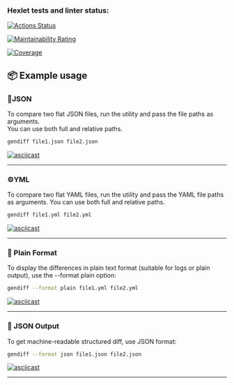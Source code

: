### Hexlet tests and linter status:

[![Actions Status](https://github.com/deniskolomoyets/qa-auto-engineer-javascript-project-87/actions/workflows/hexlet-check.yml/badge.svg)](https://github.com/deniskolomoyets/qa-auto-engineer-javascript-project-87/actions)

[![Maintainability Rating](https://sonarcloud.io/api/project_badges/measure?project=deniskolomoyets_qa-auto-engineer-javascript-project-87&metric=sqale_rating)](https://sonarcloud.io/summary/new_code?id=deniskolomoyets_qa-auto-engineer-javascript-project-87)

[![Coverage](https://sonarcloud.io/api/project_badges/measure?project=deniskolomoyets_qa-auto-engineer-javascript-project-87&metric=coverage)](https://sonarcloud.io/summary/new_code?id=deniskolomoyets_qa-auto-engineer-javascript-project-87)

## 📦 Example usage

### 📄JSON

To compare two flat JSON files, run the utility and pass the file paths as arguments.  
You can use both full and relative paths.

```bash
gendiff file1.json file2.json
```

[![asciicast](https://asciinema.org/a/lARuZRxPDGsR8M2v5IH7zcXpA.svg)](https://asciinema.org/a/lARuZRxPDGsR8M2v5IH7zcXpA)

---

### ⚙️YML

To compare two flat YAML files, run the utility and pass the YAML file paths as arguments.
You can use both full and relative paths.

```bash
gendiff file1.yml file2.yml
```

[![asciicast](https://asciinema.org/a/5n33tNYHs4uURot0EWCUZUxPq.svg)](https://asciinema.org/a/5n33tNYHs4uURot0EWCUZUxPq)

---

### 📜 Plain Format

To display the differences in plain text format (suitable for logs or plain output), use the --format plain option:

```bash
gendiff --format plain file1.yml file2.yml
```

[![asciicast](https://asciinema.org/a/uZA1VH2qLbNdGu01kzlTQGAZF.svg)](https://asciinema.org/a/uZA1VH2qLbNdGu01kzlTQGAZF)

---

### 🧾 JSON Output

To get machine-readable structured diff, use JSON format:

```bash
gendiff --format json file1.json file2.json
```

[![asciicast](https://asciinema.org/a/MgGySMVvL4LIppYVFcWkpsxAO.svg)](https://asciinema.org/a/MgGySMVvL4LIppYVFcWkpsxAO)

---
